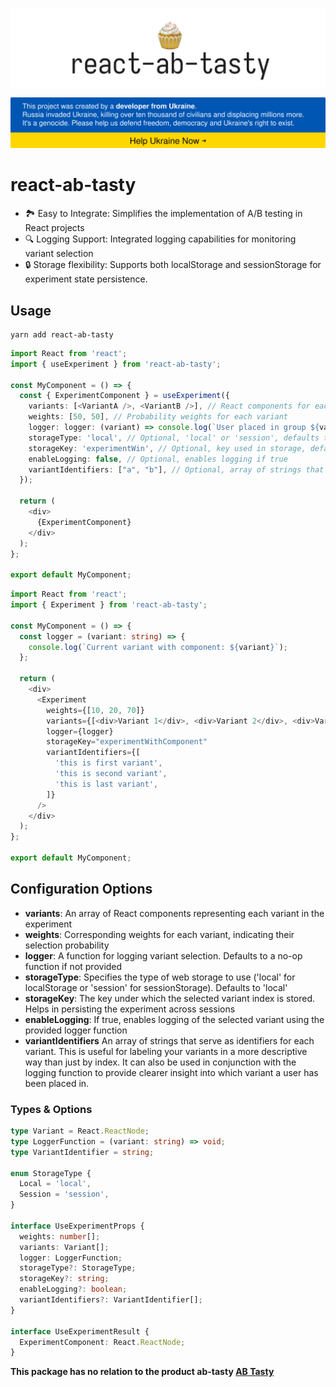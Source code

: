 ![react-ab-tasty](./banner.png)

[![SWUbanner](https://raw.githubusercontent.com/vshymanskyy/StandWithUkraine/main/banner-direct-single.svg)](https://stand-with-ukraine.pp.ua/)

# react-ab-tasty

- 🏞️ Easy to Integrate: Simplifies the implementation of A/B testing in React projects
- 🔍 Logging Support: Integrated logging capabilities for monitoring variant selection
- 🔒 Storage flexibility: Supports both localStorage and sessionStorage for experiment state persistence.

## Usage

```shell
yarn add react-ab-tasty
```

```ts
import React from 'react';
import { useExperiment } from 'react-ab-tasty';

const MyComponent = () => {
  const { ExperimentComponent } = useExperiment({
    variants: [<VariantA />, <VariantB />], // React components for each variant
    weights: [50, 50], // Probability weights for each variant
    logger: logger: (variant) => console.log(`User placed in group ${variant} from hook`), // Optional logging function
    storageType: 'local', // Optional, 'local' or 'session', defaults to 'local'
    storageKey: 'experimentWin', // Optional, key used in storage, defaults to 'experimentWin'
    enableLogging: false, // Optional, enables logging if true
    variantIdentifiers: ["a", "b"], // Optional, array of strings that serve as identifiers for each variant
  });

  return (
    <div>
      {ExperimentComponent}
    </div>
  );
};

export default MyComponent;
```

```ts
import React from 'react';
import { Experiment } from 'react-ab-tasty';

const MyComponent = () => {
  const logger = (variant: string) => {
    console.log(`Current variant with component: ${variant}`);
  };

  return (
    <div>
      <Experiment
        weights={[10, 20, 70]}
        variants={[<div>Variant 1</div>, <div>Variant 2</div>, <div>Variant 3</div>]}
        logger={logger}
        storageKey="experimentWithComponent"
        variantIdentifiers={[
          'this is first variant',
          'this is second variant',
          'this is last variant',
        ]}
      />
    </div>
  );
};

export default MyComponent;
```

## Configuration Options

- **variants**: An array of React components representing each variant in the experiment
- **weights**: Corresponding weights for each variant, indicating their selection probability
- **logger**: A function for logging variant selection. Defaults to a no-op function if not provided
- **storageType**: Specifies the type of web storage to use ('local' for localStorage or 'session' for sessionStorage). Defaults to 'local'
- **storageKey**: The key under which the selected variant index is stored. Helps in persisting the experiment across sessions
- **enableLogging**: If true, enables logging of the selected variant using the provided logger function
- **variantIdentifiers** An array of strings that serve as identifiers for each variant. This is useful for labeling your variants in a more descriptive way than just by index. It can also be used in conjunction with the logging function to provide clearer insight into which variant a user has been placed in.

### Types & Options

```ts
type Variant = React.ReactNode;
type LoggerFunction = (variant: string) => void;
type VariantIdentifier = string;

enum StorageType {
  Local = 'local',
  Session = 'session',
}

interface UseExperimentProps {
  weights: number[];
  variants: Variant[];
  logger: LoggerFunction;
  storageType?: StorageType;
  storageKey?: string;
  enableLogging?: boolean;
  variantIdentifiers?: VariantIdentifier[];
}

interface UseExperimentResult {
  ExperimentComponent: React.ReactNode;
}
```

**This package has no relation to the product ab-tasty [AB Tasty](https://www.abtasty.com)**
